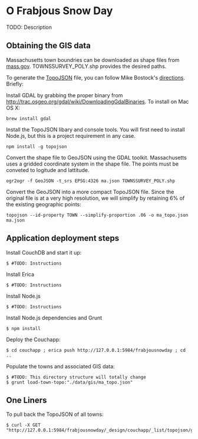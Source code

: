O Frabjous Snow Day
=======================

TODO: Description

Obtaining the GIS data
--------------------------
Massachusetts town boundries can be downloaded as shape files from [mass.gov](http://www.mass.gov/anf/research-and-tech/it-serv-and-support/application-serv/office-of-geographic-information-massgis/datalayers/townsurvey.html). TOWNSSURVEY_POLY.shp provides the desired paths.



To generate the [TopoJSON](https://github.com/mbostock/topojson) file, you can follow Mike Bostock's [directions](http://bost.ocks.org/mike/map/). Briefly:

Install GDAL by grabbing the proper binary from <http://trac.osgeo.org/gdal/wiki/DownloadingGdalBinaries>. To install on Mac OS X:

    brew install gdal

Install the TopoJSON libary and console tools. You will first need to install Node.js, but this is a project requirement in any case.

    npm install -g topojson

Convert the shape file to GeoJSON using the GDAL toolkit. Massachusetts uses a gridded coordinate system in the shape file. The points must be conveted to logitude and lattitude.

    ogr2ogr -f GeoJSON -t_srs EPSG:4326 ma.json TOWNSSURVEY_POLY.shp

Convert the GeoJSON into a more compact TopoJSON file. Since the original file is at a very high resolution, we will simplify by retaining 6% of the existing geographic points:

    topojson --id-property TOWN --simplify-proportion .06 -o ma_topo.json ma.json



Application deployment steps
--------------------------
Install CouchDB and start it up:

    $ #TODO: Instructions

Install Erica

    $ #TODO: Instructions

Install Node.js

    $ #TODO: Instructions

Install Node.js dependencies and Grunt

    $ npm install

Deploy the Couchapp:

    $ cd couchapp ; erica push http://127.0.0.1:5984/frabjousnowday ; cd ..

Populate the towns and associated GIS data:

    $ #TODO: This directory structure will totally change
    $ grunt load-town-topo:"./data/gis/ma_topo.json"


One Liners
---------------------------
To pull back the TopoJSON of all towns:

    $ curl -X GET "http://127.0.0.1:5984/frabjousnowday/_design/couchapp/_list/topojson/geometries"
